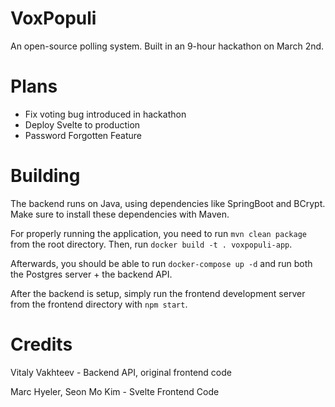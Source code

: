 # VoxPopuli
An open-source polling system. Built in an 9-hour hackathon on March 2nd.

# Plans
- Fix voting bug introduced in hackathon
- Deploy Svelte to production
- Password Forgotten Feature

# Building
The backend runs on Java, using dependencies like SpringBoot and BCrypt. Make sure to install these dependencies with Maven.

For properly running the application, you need to run `mvn clean package` from the root directory. Then, run `docker build -t . voxpopuli-app`.

Afterwards, you should be able to run `docker-compose up -d` and run both the Postgres server + the backend API.

After the backend is setup, simply run the frontend development server from the frontend directory with `npm start`.

# Credits
Vitaly Vakhteev - Backend API, original frontend code

Marc Hyeler, Seon Mo Kim - Svelte Frontend Code
